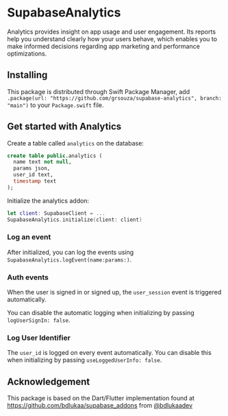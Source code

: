 # SupabaseAnalytics

Analytics provides insight on app usage and user engagement. Its reports help you understand clearly how your users behave, which enables you to make informed decisions regarding app marketing and performance optimizations.

## Installing

This package is distributed through Swift Package Manager, add `.package(url: "https://github.com/grsouza/supabase-analytics", branch: "main")` to your `Package.swift` file.

## Get started with Analytics
Create a table called `analytics` on the database:

```sql
create table public.analytics (
  name text not null,
  params json,
  user_id text,
  timestamp text
);
```

Initialize the analytics addon:

```swift
let client: SupabaseClient = ...
SupabaseAnalytics.initialize(client: client)
```

### Log an event
After initialized, you can log the events using `SupabaseAnalytics.logEvent(name:params:)`.

### Auth events
When the user is signed in or signed up, the `user_session` event is triggered automatically.

You can disable the automatic logging when initializing by passing `logUserSignIn: false`.

### Log User Identifier
The `user_id` is logged on every event automatically. You can disable this when initializing by passing `useLoggedUserInfo: false`.

## Acknowledgement

This package is based on the Dart/Flutter implementation found at https://github.com/bdlukaa/supabase_addons from [@bdlukaadev](https://twitter.com/bdlukaadev)
